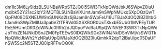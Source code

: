 dm1lc3M6Ly9ldzBLSUNBaWRpSTZJQ0l5SWl3TkNpQWdJbkJ6SWpvZ0luUmxibk52Y21ac2IzY2lMQTBLSUNBaVlXUmtJam9nSWpNMUxqSXpOQzQwTGpFM09DSXNEUW9nSUNKd2IzSjBJam9nSWpFeU16UTBJaXdOQ2lBZ0ltbGtJam9nSWpZMllUa3pabVZtTFRVd05XSXROR0UxTXkxbE5UbG1MVFEyTURReE5HUmtOR0ZoWlNJc0RRb2dJQ0poYVdRaU9pQWlNVEF3SWl3TkNpQWdJbTVsZENJNklDSnJZM0FpTEEwS0lDQWlkSGx3WlNJNklDSnViMjVsSWl3TkNpQWdJbWh2YzNRaU9pQWlJaXdOQ2lBZ0luQmhkR2dpT2lBaUlpd05DaUFnSW5Sc2N5STZJQ0lpRFFwOQ0K
